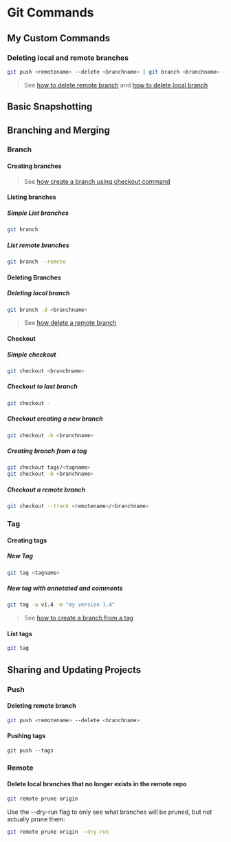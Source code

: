 # Git Commands

## My Custom Commands

### Deleting local and remote branches

```bash
git push <remotename> --delete <branchname> | git branch <branchname> -d
```

> See [how to delete remote branch](#deleting-remote-branch) and [how to delete local branch](#deleting-local-branch)

## Basic Snapshotting

## Branching and Merging

### Branch

#### Creating branches

> See [how create a branch using checkout command](#checkout-creating-a-new-branch)

#### Listing branches

##### Simple List branches
```bash
git branch
```
##### List remote branches
```bash
git branch --remote
```

#### Deleting Branches

##### Deleting local branch

```bash
git branch -d <branchname>
```

> See [how delete a remote branch](#deleting-remote-branch)

#### Checkout

##### Simple checkout

```bash
git checkout <branchname>
```

##### Checkout to last branch

```bash
git checkout -
```

##### Checkout creating a new branch

```bash
git checkout -b <branchname>
```

##### Creating branch from a tag
```bash
git checkout tags/<tagname>
git checkout -b <branchname>
```

##### Checkout a remote branch

```bash
git checkout --track <remotename>/<branchname>
```

### Tag

#### Creating tags

##### New Tag

```bash
git tag <tagname>
```
##### New tag with annotated and comments

```bash
git tag -a v1.4 -m "my version 1.4"
```

> See [how to create a branch from a tag](#creating-branch-from-a-tag)

#### List tags

```bash
git tag
```

## Sharing and Updating Projects

### Push 

#### Deleting remote branch

```bash
git push <remotename> --delete <branchname>
```

#### Pushing tags

```
git push --tags
```

### Remote

#### Delete local branches that no longer exists in the remote repo

```bash
git remote prune origin
```
Use the --dry-run flag to only see what branches will be pruned, but not actually prune them:

``` bash
git remote prune origin --dry-run
```
